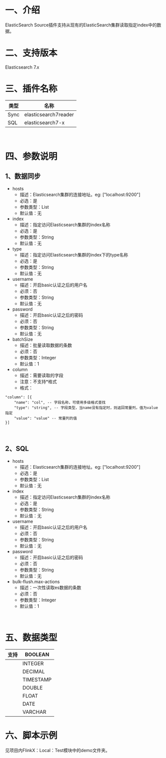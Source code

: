 # 一、介绍
ElasticSearch Source插件支持从现有的ElasticSearch集群读取指定index中的数据。
​

# 二、支持版本
Elasticsearch 7.x
​

# 三、插件名称

| 类型|名称|
| --- | --- |
| Sync | elasticsearch7reader |
| SQL | elasticsearch7-x |

​

# 四、参数说明


## 1、数据同步

- hosts
   - 描述：Elasticsearch集群的连接地址。eg: ["localhost:9200"]
   - 必选：是
   - 参数类型：List<String>
   - 默认值：无
- index
   - 描述：指定访问Elasticsearch集群的index名称
   - 必选：是
   - 参数类型：String
   - 默认值：无
- type
   - 描述：指定访问Elasticsearch集群的index下的type名称
   - 必选：是
   - 参数类型：String
   - 默认值：无
- username
   - 描述：开启basic认证之后的用户名
   - 必须：否
   - 参数类型：String
   - 默认值：无
- password
   - 描述：开启basic认证之后的密码
   - 必须：否
   - 参数类型：String
   - 默认值：无
- batchSize
   - 描述：批量读取数据的条数
   - 必须：否
   - 参数类型：Integer
   - 默认值：1
- column
   - 描述：需要读取的字段
   - 注意：不支持*格式
   - 格式：

```
"column": [{
    "name": "col", -- 字段名称，可使用多级格式查找
    "type": "string", -- 字段类型，当name没有指定时，则返回常量列，值为value指定
    "value": "value" -- 常量列的值
}]
```
​

## 2、SQL

- hosts
   - 描述：Elasticsearch集群的连接地址。eg: ["localhost:9200"]
   - 必选：是
   - 参数类型：List<String>
   - 默认值：无
- index
   - 描述：指定访问Elasticsearch集群的index名称
   - 必选：是
   - 参数类型：String
   - 默认值：无
- username
   - 描述：开启basic认证之后的用户名
   - 必须：否
   - 参数类型：String
   - 默认值：无
- password
   - 描述：开启basic认证之后的密码
   - 必须：否
   - 参数类型：String
   - 默认值：无
- bulk-flush.max-actions
   - 描述：一次性读取es数据的条数
   - 必须：否
   - 参数类型：Integer
   - 默认值：1

​

# 五、数据类型
|支持 | BOOLEAN |
| --- | --- |
|  | INTEGER |
|  | DECIMAL |
|  | TIMESTAMP |
|  | DOUBLE |
|  | FLOAT |
|  | DATE |
|  | VARCHAR |

# 六、脚本示例
见项目内FlinkX：Local：Test模块中的demo文件夹。
